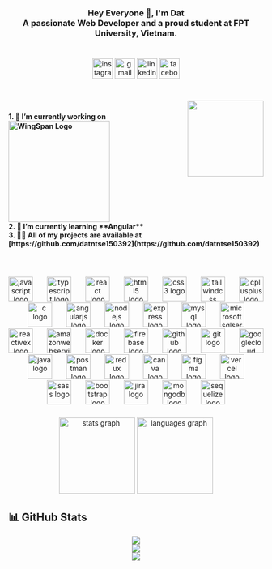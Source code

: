 <h3 align="center">Hey Everyone 👋, I'm Dat<br>A passionate Web Developer and a proud student at FPT University, Vietnam.</h3>

###
</br>

<div align="center">
  <img src="https://img.shields.io/static/v1?message=Instagram&logo=instagram&label=&color=E4405F&logoColor=white&labelColor=&style=for-the-badge" height="40" alt="instagram logo"  />
  <img src="https://img.shields.io/static/v1?message=Gmail&logo=gmail&label=&color=D14836&logoColor=white&labelColor=&style=for-the-badge" height="40" alt="gmail logo"  />
  <img src="https://img.shields.io/static/v1?message=LinkedIn&logo=linkedin&label=&color=0077B5&logoColor=white&labelColor=&style=for-the-badge" height="40" alt="linkedin logo"  />
  <img src="https://img.shields.io/static/v1?message=Facebook&logo=facebook&label=&color=1877F2&logoColor=white&labelColor=&style=for-the-badge" height="40" alt="facebook logo"  />
</div>

###
</br>

<img align="right" height="150" src="https://camo.githubusercontent.com/ebe28be6d08a2d0324260b6a22493f7540711ac2236100c51acf11b94c9107fc/68747470733a2f2f6d65646961342e67697068792e636f6d2f6d656469612f3249756455486449303735484c3032506b6b2f67697068792e6769663f6369643d6563663035653437616a71743862686a676666306a6764386938683679656e7970747379773268706a373276326d39702665703d76315f676966735f736561726368267269643d67697068792e6769662663743d67"  />

###

<h4 align="left">
  1. 🔭 I’m currently working on <img alt="WingSpan Logo" width="200" src="https://firebasestorage.googleapis.com/v0/b/ongbutdicode.appspot.com/o/Logo%2Fn%C6%A1i%20t%E1%BA%A7m%20nh%C3%ACn%20kh%C3%B4ng%20c%C3%B3%20gi%E1%BB%9Bi%20h%E1%BA%A1n.svg?alt=media&token=c1dbc7d9-ba6b-4e9c-8145-b09ef2c0eb29">
  </br>
  2. 🌱 I’m currently learning **Angular** 
  </br>
  3. 👨‍💻 All of my projects are available at [https://github.com/datntse150392](https://github.com/datntse150392)
  </br>
</h4>

###
</br>

<br clear="both">

<div align="center">
  <img src="https://skillicons.dev/icons?i=js" height="48" alt="javascript logo"  />
  <img width="20" />
  <img src="https://skillicons.dev/icons?i=ts" height="48" alt="typescript logo"  />
  <img width="20" />
  <img src="https://skillicons.dev/icons?i=react" height="48" alt="react logo"  />
  <img width="20" />
  <img src="https://skillicons.dev/icons?i=html" height="48" alt="html5 logo"  />
  <img width="20" />
  <img src="https://skillicons.dev/icons?i=css" height="48" alt="css3 logo"  />
  <img width="20" />
  <img src="https://skillicons.dev/icons?i=tailwind" height="48" alt="tailwindcss logo"  />
  <img width="20" />
  <img src="https://skillicons.dev/icons?i=cpp" height="48" alt="cplusplus logo"  />
  <img width="20" />
  <img src="https://skillicons.dev/icons?i=c" height="48" alt="c logo"  />
  <img width="20" />
  <img src="https://skillicons.dev/icons?i=angular" height="48" alt="angularjs logo"  />
  <img width="20" />
  <img src="https://skillicons.dev/icons?i=nodejs" height="48" alt="nodejs logo"  />
  <img width="20" />
  <img src="https://skillicons.dev/icons?i=express" height="48" alt="express logo"  />
  <img width="20" />
  <img src="https://skillicons.dev/icons?i=mysql" height="48" alt="mysql logo"  />
  <img width="20" />
  <img src="https://cdn.simpleicons.org/microsoftsqlserver/CC2927" height="48" alt="microsoftsqlserver logo"  />
  <img width="20" />
  <img src="https://skillicons.dev/icons?i=reactivex" height="48" alt="reactivex logo"  />
  <img width="20" />
  <img src="https://skillicons.dev/icons?i=aws" height="48" alt="amazonwebservices logo"  />
  <img width="20" />
  <img src="https://skillicons.dev/icons?i=docker" height="48" alt="docker logo"  />
  <img width="20" />
  <img src="https://skillicons.dev/icons?i=firebase" height="48" alt="firebase logo"  />
  <img width="20" />
  <img src="https://skillicons.dev/icons?i=github" height="48" alt="github logo"  />
  <img width="20" />
  <img src="https://skillicons.dev/icons?i=git" height="48" alt="git logo"  />
  <img width="20" />
  <img src="https://skillicons.dev/icons?i=gcp" height="48" alt="googlecloud logo"  />
  <img width="20" />
  <img src="https://skillicons.dev/icons?i=java" height="48" alt="java logo"  />
  <img width="20" />
  <img src="https://skillicons.dev/icons?i=postman" height="48" alt="postman logo"  />
  <img width="20" />
  <img src="https://skillicons.dev/icons?i=redux" height="48" alt="redux logo"  />
  <img width="20" />
  <img src="https://cdn.simpleicons.org/canva/00C4CC" height="48" alt="canva logo"  />
  <img width="20" />
  <img src="https://skillicons.dev/icons?i=figma" height="48" alt="figma logo"  />
  <img width="20" />
  <img src="https://skillicons.dev/icons?i=vercel" height="48" alt="vercel logo"  />
  <img width="20" />
  <img src="https://cdn.jsdelivr.net/gh/devicons/devicon/icons/sass/sass-original.svg" height="48" alt="sass logo"  />
  <img width="20" />
  <img src="https://cdn.jsdelivr.net/gh/devicons/devicon/icons/bootstrap/bootstrap-original.svg" height="48" alt="bootstrap logo"  />
  <img width="20" />
  <img src="https://cdn.jsdelivr.net/gh/devicons/devicon/icons/jira/jira-original.svg" height="48" alt="jira logo"  />
  <img width="20" />
  <img src="https://cdn.jsdelivr.net/gh/devicons/devicon/icons/mongodb/mongodb-original.svg" height="48" alt="mongodb logo"  />
  <img width="20" />
  <img src="https://cdn.jsdelivr.net/gh/devicons/devicon/icons/sequelize/sequelize-original.svg" height="48" alt="sequelize logo"  />
</div>

###

<div align="center">
  <img src="https://github-readme-stats.vercel.app/api?username=datntse150392&hide_title=false&hide_rank=false&show_icons=true&include_all_commits=true&count_private=true&disable_animations=false&theme=dracula&locale=en&hide_border=false" height="150" alt="stats graph"  />
  <img src="https://github-readme-stats.vercel.app/api/top-langs?username=datntse150392&locale=en&hide_title=false&layout=compact&card_width=320&langs_count=5&theme=dracula&hide_border=false" height="150" alt="languages graph"  />
</div>

## 📊 GitHub Stats

<div align="center">
  <img src="https://github-readme-stats.vercel.app/api?username=datntse150392&theme=tokyonight&hide_border=false&include_all_commits=true&count_private=true" /><br/>
  <img src="https://github-readme-streak-stats.herokuapp.com/?user=datntse150392&theme=tokyonight&hide_border=false" /><br/>
  <img src="https://github-readme-stats.vercel.app/api/top-langs/?username=datntse150392&theme=tokyonight&hide_border=false&include_all_commits=true&count_private=true&layout=compact" /><br/>
</div>
